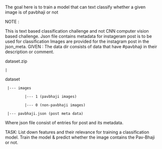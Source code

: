 The goal here is to train a model that can text classify whether a given image is of pavbhaji or not

NOTE :

This is text based classification challenge and not CNN computer vision based challenge.
Json file contains metadata for instageram post is to be used for classification
Images are provided for the instagram post in the json_meta.
GIVEN :
The data dir consists of data that have #pavbhaji in their description or comment.

dataset.zip

    |
    
 dataset
 
     |--- images
     
             |--- 1 (pavbhaji images)
             
             |--- 0 (non-pavbhaji images)
             
     |--- pavbhaji.json (post meta data)
     
Where json file consist of entries for post and its metadata.

TASK:
List down features and their relevance for training a classification model.
Train the model & predict whether the image contains the Pav-Bhaji or not.
